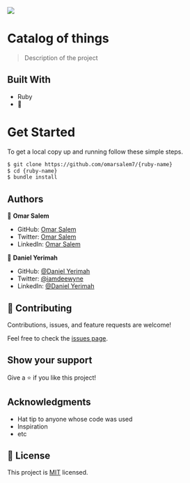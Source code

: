 ![](https://img.shields.io/badge/Microverse-blueviolet)

# Catalog of things

> Description of the project


## Built With

- Ruby
- 💓

# Get Started
To get a local copy up and running follow these simple steps.

```bash
$ git clone https://github.com/omarsalem7/{ruby-name}
$ cd {ruby-name}
$ bundle install 
```

## Authors

👤 **Omar Salem**

- GitHub: [Omar Salem](https://github.com/omarsalem7)
- Twitter: [Omar Salem](https://twitter.com/Omar80491499)
- LinkedIn: [Omar Salem](https://www.linkedin.com/in/omar-salem-a6945b177/)

👤 **Daniel Yerimah**
- GitHub: [@Daniel Yerimah](https://github.com/yerimah)
- Twitter: [@iamdeewyne](https://twitter.com/iamdeewyne)
- LinkedIn: [@Daniel Yerimah](https://linkedin.com/in/daniel-yerimah)


## 🤝 Contributing

Contributions, issues, and feature requests are welcome!

Feel free to check the [issues page](../../issues/).

## Show your support

Give a ⭐️ if you like this project!

## Acknowledgments

- Hat tip to anyone whose code was used
- Inspiration
- etc

## 📝 License

This project is [MIT](./MIT.md) licensed.

